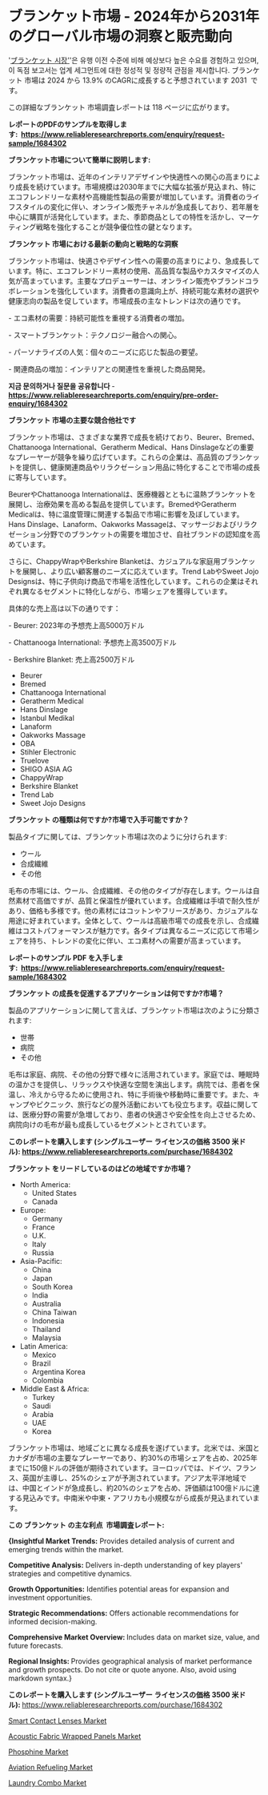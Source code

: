 <p><h1>ブランケット市場 - 2024年から2031年のグローバル市場の洞察と販売動向</h1></p><p>'<a href="https://www.reliableresearchreports.com/blankets-r1684302?utm_campaign=107&utm_medium=36&utm_source=Github&utm_content=ia&utm_term=15112024&utm_id=blankets">ブランケット 시장'</a>'은 유행 이전 수준에 비해 예상보다 높은 수요를 경험하고 있으며, 이 독점 보고서는 업계 세그먼트에 대한 정성적 및 정량적 관점을 제시합니다. ブランケット 市場は 2024 から 13.9% のCAGRに成長すると予想されています 2031&nbsp; です。</p>
<p>この詳細なブランケット 市場調査レポートは 118 ページに広がります。</p>
<p><strong>レポートのPDFのサンプルを取得します</strong><strong>:&nbsp;&nbsp;<a href="https://www.reliableresearchreports.com/enquiry/request-sample/1684302?utm_campaign=107&utm_medium=36&utm_source=Github&utm_content=ia&utm_term=15112024&utm_id=blankets">https://www.reliableresearchreports.com/enquiry/request-sample/1684302</a></strong></p>
<p><strong>ブランケット市場について簡単に説明します:</strong></p>
<p><p>ブランケット市場は、近年のインテリアデザインや快適性への関心の高まりにより成長を続けています。市場規模は2030年までに大幅な拡張が見込まれ、特にエコフレンドリーな素材や高機能性製品の需要が増加しています。消費者のライフスタイルの変化に伴い、オンライン販売チャネルが急成長しており、若年層を中心に購買が活発化しています。また、季節商品としての特性を活かし、マーケティング戦略を強化することが競争優位性の鍵となります。</p></p>
<p><strong>ブランケット 市場における最新の動向と戦略的な洞察</strong></p>
<p><p>ブランケット市場は、快適さやデザイン性への需要の高まりにより、急成長しています。特に、エコフレンドリー素材の使用、高品質な製品やカスタマイズの人気が高まっています。主要なプロデューサーは、オンライン販売やブランドコラボレーションを強化しています。消費者の意識向上が、持続可能な素材の選択や健康志向の製品を促しています。市場成長の主なトレンドは次の通りです。</p><p>- エコ素材の需要：持続可能性を重視する消費者の増加。</p><p>- スマートブランケット：テクノロジー融合への関心。</p><p>- パーソナライズの人気：個々のニーズに応じた製品の要望。 </p><p>- 関連商品の増加：インテリアとの関連性を重視した商品開発。</p></p>
<p><strong>지금 문의하거나 질문을 공유합니다</strong><strong>&nbsp;</strong>-<strong><a href="https://www.reliableresearchreports.com/enquiry/pre-order-enquiry/1684302?utm_campaign=107&utm_medium=36&utm_source=Github&utm_content=ia&utm_term=15112024&utm_id=blankets">https://www.reliableresearchreports.com/enquiry/pre-order-enquiry/1684302</a></strong></p>
<p><strong>ブランケット 市場の主要な競合他社です</strong></p>
<p><p>ブランケット市場は、さまざまな業界で成長を続けており、Beurer、Bremed、Chattanooga International、Geratherm Medical、Hans Dinslageなどの重要なプレーヤーが競争を繰り広げています。これらの企業は、高品質のブランケットを提供し、健康関連商品やリラクゼーション用品に特化することで市場の成長に寄与しています。</p><p>BeurerやChattanooga Internationalは、医療機器とともに温熱ブランケットを展開し、治療効果を高める製品を提供しています。BremedやGeratherm Medicalは、特に温度管理に関連する製品で市場に影響を及ぼしています。Hans Dinslage、Lanaform、Oakworks Massageは、マッサージおよびリラクゼーション分野でのブランケットの需要を増加させ、自社ブランドの認知度を高めています。</p><p>さらに、ChappyWrapやBerkshire Blanketは、カジュアルな家庭用ブランケットを展開し、より広い顧客層のニーズに応えています。Trend LabやSweet Jojo Designsは、特に子供向け商品で市場を活性化しています。これらの企業はそれぞれ異なるセグメントに特化しながら、市場シェアを獲得しています。</p><p>具体的な売上高は以下の通りです：</p><p>- Beurer: 2023年の予想売上高5000万ドル</p><p>- Chattanooga International: 予想売上高3500万ドル</p><p>- Berkshire Blanket: 売上高2500万ドル</p></p>
<p><ul><li>Beurer</li><li>Bremed</li><li>Chattanooga International</li><li>Geratherm Medical</li><li>Hans Dinslage</li><li>Istanbul Medikal</li><li>Lanaform</li><li>Oakworks Massage</li><li>OBA</li><li>Stihler Electronic</li><li>Truelove</li><li>SHIGO ASIA AG</li><li>ChappyWrap</li><li>Berkshire Blanket</li><li>Trend Lab</li><li>Sweet Jojo Designs</li></ul></p>
<p><strong>ブランケット の種類は何ですか?市場で入手可能ですか？</strong></p>
<p>製品タイプに関しては、ブランケット市場は次のように分けられます:</p>
<p><ul><li>ウール</li><li>合成繊維</li><li>その他</li></ul></p>
<p><p>毛布の市場には、ウール、合成繊維、その他のタイプが存在します。ウールは自然素材で高価ですが、品質と保温性が優れています。合成繊維は手頃で耐久性があり、価格も多様です。他の素材にはコットンやフリースがあり、カジュアルな用途に好まれています。全体として、ウールは高級市場での成長を示し、合成繊維はコストパフォーマンスが魅力です。各タイプは異なるニーズに応じて市場シェアを持ち、トレンドの変化に伴い、エコ素材への需要が高まっています。</p></p>
<p><strong>レポートのサンプル PDF を入手します:&nbsp;</strong><strong>&nbsp;<a href="https://www.reliableresearchreports.com/enquiry/request-sample/1684302?utm_campaign=107&utm_medium=36&utm_source=Github&utm_content=ia&utm_term=15112024&utm_id=blankets">https://www.reliableresearchreports.com/enquiry/request-sample/1684302</a></strong></p>
<p><strong>ブランケット の成長を促進するアプリケーションは何ですか?市場？</strong></p>
<p>製品のアプリケーションに関して言えば、ブランケット市場は次のように分類されます:</p>
<p><ul><li>世帯</li><li>病院</li><li>その他</li></ul></p>
<p><p>毛布は家庭、病院、その他の分野で様々に活用されています。家庭では、睡眠時の温かさを提供し、リラックスや快適な空間を演出します。病院では、患者を保温し、冷えから守るために使用され、特に手術後や移動時に重要です。また、キャンプやピクニック、旅行などの屋外活動においても役立ちます。収益に関しては、医療分野の需要が急増しており、患者の快適さや安全性を向上させるため、病院向けの毛布が最も成長しているセグメントとされています。</p></p>
<p><strong>このレポートを購入します (シングルユーザー ライセンスの価格 3500 米ドル):</strong><strong>&nbsp;<a href="https://www.reliableresearchreports.com/purchase/1684302?utm_campaign=107&utm_medium=36&utm_source=Github&utm_content=ia&utm_term=15112024&utm_id=blankets">https://www.reliableresearchreports.com/purchase/1684302</a></strong></p>
<p><strong>ブランケット をリードしているのはどの地域ですか市場？</strong></p>
<p><ul>
    <li>
        North America:
        <ul>
            <li>United States</li>
            <li>Canada</li>
        </ul>
    </li>
    <li>
        Europe:
        <ul>
            <li>Germany</li>
            <li>France</li>
            <li>U.K.</li>
            <li>Italy</li>
            <li>Russia</li>
        </ul>
    </li>
    <li>
        Asia-Pacific:
        <ul>
            <li>China</li>
            <li>Japan</li>
            <li>South Korea</li>
            <li>India</li>
            <li>Australia</li>
            <li>China Taiwan</li>
            <li>Indonesia</li>
            <li>Thailand</li>
            <li>Malaysia</li>
        </ul>
    </li>
    <li>
        Latin America:
        <ul>
            <li>Mexico</li>
            <li>Brazil</li>
            <li>Argentina Korea</li>
            <li>Colombia</li>
        </ul>
    </li>
    <li>
        Middle East & Africa:
        <ul>
            <li>Turkey</li>
            <li>Saudi</li>
            <li>Arabia</li>
            <li>UAE</li>
            <li>Korea</li>
        </ul>
    </li>
    </ul></p>
<p><p>ブランケット市場は、地域ごとに異なる成長を遂げています。北米では、米国とカナダが市場の主要なプレーヤーであり、約30%の市場シェアを占め、2025年までに150億ドルの評価が期待されています。ヨーロッパでは、ドイツ、フランス、英国が主導し、25%のシェアが予測されています。アジア太平洋地域では、中国とインドが急成長し、約20%のシェアを占め、評価額は100億ドルに達する見込みです。中南米や中東・アフリカも小規模ながら成長が見込まれています。</p></p>
<p><strong>この ブランケット の主な利点&nbsp; 市場調査レポート:</strong></p>
<p><strong>{Insightful Market Trends:</strong> Provides detailed analysis of current and emerging trends within the market.</p>
<p><strong>Competitive Analysis:</strong> Delivers in-depth understanding of key players' strategies and competitive dynamics.</p>
<p><strong>Growth Opportunities:</strong> Identifies potential areas for expansion and investment opportunities.</p>
<p><strong>Strategic Recommendations:</strong> Offers actionable recommendations for informed decision-making.</p>
<p><strong>Comprehensive Market Overview: </strong>Includes data on market size, value, and future forecasts.</p>
<p><strong>Regional Insights: </strong>Provides geographical analysis of market performance and growth prospects. Do not cite or quote anyone. Also, avoid using markdown syntax.}</p>
<p><strong>このレポートを購入します (シングルユーザー ライセンスの価格 3500 米ドル):&nbsp;</strong><a href="https://www.reliableresearchreports.com/purchase/1684302?utm_campaign=107&utm_medium=36&utm_source=Github&utm_content=ia&utm_term=15112024&utm_id=blankets">https://www.reliableresearchreports.com/purchase/1684302</a></p>
<p><p><a href="https://www.linkedin.com/pulse/regional-adaptations-global-smart-contact-lenses-market-xrxrc?utm_campaign=107&utm_medium=36&utm_source=Github&utm_content=ia&utm_term=15112024&utm_id=blankets">Smart Contact Lenses Market</a></p><p><a href="https://github.com/joannesouthgate/Market-Research-Report-List-5/blob/main/acoustic-fabric-wrapped-panels-market.md?utm_campaign=107&utm_medium=36&utm_source=Github&utm_content=ia&utm_term=15112024&utm_id=blankets">Acoustic Fabric Wrapped Panels Market</a></p><p><a href="https://github.com/sofayahoo2023/Market-Research-Report-List-6/blob/main/phosphine-market.md?utm_campaign=107&utm_medium=36&utm_source=Github&utm_content=ia&utm_term=15112024&utm_id=blankets">Phosphine Market</a></p><p><a href="https://issuu.com/reportprime-2/docs/aviation-refueling-market-size-2030_4ba402ca8f5034?utm_campaign=107&utm_medium=36&utm_source=Github&utm_content=ia&utm_term=15112024&utm_id=blankets">Aviation Refueling Market</a></p><p><a href="https://www.linkedin.com/pulse/laundry-combo-market-trends-insights-type-application-atvkc?utm_campaign=107&utm_medium=36&utm_source=Github&utm_content=ia&utm_term=15112024&utm_id=blankets">Laundry Combo Market</a></p></p>
<p>&nbsp;</p>